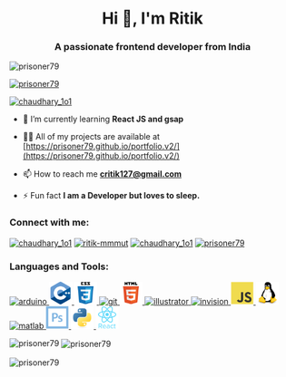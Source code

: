 <h1 align="center">Hi 👋, I'm Ritik</h1>
<h3 align="center">A passionate frontend developer from India</h3>

<p align="left"> <img src="https://komarev.com/ghpvc/?username=prisoner79&label=Profile%20views&color=0e75b6&style=flat" alt="prisoner79" /> </p>

<p align="left"> <a href="https://github.com/ryo-ma/github-profile-trophy"><img src="https://github-profile-trophy.vercel.app/?username=prisoner79" alt="prisoner79" /></a> </p>

<p align="left"> <a href="https://twitter.com/chaudhary_1o1" target="blank"><img src="https://img.shields.io/twitter/follow/chaudhary_1o1?logo=twitter&style=for-the-badge" alt="chaudhary_1o1" /></a> </p>

- 🌱 I’m currently learning **React JS and gsap**

- 👨‍💻 All of my projects are available at [https://prisoner79.github.io/portfolio.v2/](https://prisoner79.github.io/portfolio.v2/)

- 📫 How to reach me **critik127@gmail.com**

- ⚡ Fun fact **I am a Developer but loves to sleep.**

<h3 align="left">Connect with me:</h3>
<p align="left">
<a href="https://twitter.com/chaudhary_1o1" target="blank"><img align="center" src="https://raw.githubusercontent.com/rahuldkjain/github-profile-readme-generator/master/src/images/icons/Social/twitter.svg" alt="chaudhary_1o1" height="30" width="40" /></a>
<a href="https://linkedin.com/in/ritik-mmmut" target="blank"><img align="center" src="https://raw.githubusercontent.com/rahuldkjain/github-profile-readme-generator/master/src/images/icons/Social/linked-in-alt.svg" alt="ritik-mmmut" height="30" width="40" /></a>
<a href="https://instagram.com/chaudhary_1o1" target="blank"><img align="center" src="https://raw.githubusercontent.com/rahuldkjain/github-profile-readme-generator/master/src/images/icons/Social/instagram.svg" alt="chaudhary_1o1" height="30" width="40" /></a>
<a href="https://www.youtube.com/c/prisoner79" target="blank"><img align="center" src="https://raw.githubusercontent.com/rahuldkjain/github-profile-readme-generator/master/src/images/icons/Social/youtube.svg" alt="prisoner79" height="30" width="40" /></a>
</p>

<h3 align="left">Languages and Tools:</h3>
<p align="left"> <a href="https://www.arduino.cc/" target="_blank" rel="noreferrer"> <img src="https://cdn.worldvectorlogo.com/logos/arduino-1.svg" alt="arduino" width="40" height="40"/> </a> <a href="https://www.w3schools.com/cpp/" target="_blank" rel="noreferrer"> <img src="https://raw.githubusercontent.com/devicons/devicon/master/icons/cplusplus/cplusplus-original.svg" alt="cplusplus" width="40" height="40"/> </a> <a href="https://www.w3schools.com/css/" target="_blank" rel="noreferrer"> <img src="https://raw.githubusercontent.com/devicons/devicon/master/icons/css3/css3-original-wordmark.svg" alt="css3" width="40" height="40"/> </a> <a href="https://git-scm.com/" target="_blank" rel="noreferrer"> <img src="https://www.vectorlogo.zone/logos/git-scm/git-scm-icon.svg" alt="git" width="40" height="40"/> </a> <a href="https://www.w3.org/html/" target="_blank" rel="noreferrer"> <img src="https://raw.githubusercontent.com/devicons/devicon/master/icons/html5/html5-original-wordmark.svg" alt="html5" width="40" height="40"/> </a> <a href="https://www.adobe.com/in/products/illustrator.html" target="_blank" rel="noreferrer"> <img src="https://www.vectorlogo.zone/logos/adobe_illustrator/adobe_illustrator-icon.svg" alt="illustrator" width="40" height="40"/> </a> <a href="https://www.invisionapp.com/" target="_blank" rel="noreferrer"> <img src="https://www.vectorlogo.zone/logos/invisionapp/invisionapp-icon.svg" alt="invision" width="40" height="40"/> </a> <a href="https://developer.mozilla.org/en-US/docs/Web/JavaScript" target="_blank" rel="noreferrer"> <img src="https://raw.githubusercontent.com/devicons/devicon/master/icons/javascript/javascript-original.svg" alt="javascript" width="40" height="40"/> </a> <a href="https://www.linux.org/" target="_blank" rel="noreferrer"> <img src="https://raw.githubusercontent.com/devicons/devicon/master/icons/linux/linux-original.svg" alt="linux" width="40" height="40"/> </a> <a href="https://www.mathworks.com/" target="_blank" rel="noreferrer"> <img src="https://upload.wikimedia.org/wikipedia/commons/2/21/Matlab_Logo.png" alt="matlab" width="40" height="40"/> </a> <a href="https://www.photoshop.com/en" target="_blank" rel="noreferrer"> <img src="https://raw.githubusercontent.com/devicons/devicon/master/icons/photoshop/photoshop-line.svg" alt="photoshop" width="40" height="40"/> </a> <a href="https://www.python.org" target="_blank" rel="noreferrer"> <img src="https://raw.githubusercontent.com/devicons/devicon/master/icons/python/python-original.svg" alt="python" width="40" height="40"/> </a> <a href="https://reactjs.org/" target="_blank" rel="noreferrer"> <img src="https://raw.githubusercontent.com/devicons/devicon/master/icons/react/react-original-wordmark.svg" alt="react" width="40" height="40"/> </a> </p>

<p><img align="left" src="https://github-readme-stats.vercel.app/api/top-langs?username=prisoner79&show_icons=true&locale=en&layout=compact" alt="prisoner79" /></p>

<p>&nbsp;<img align="center" src="https://github-readme-stats.vercel.app/api?username=prisoner79&show_icons=true&locale=en" alt="prisoner79" /></p>

<p><img align="center" src="https://github-readme-streak-stats.herokuapp.com/?user=prisoner79&" alt="prisoner79" /></p>

